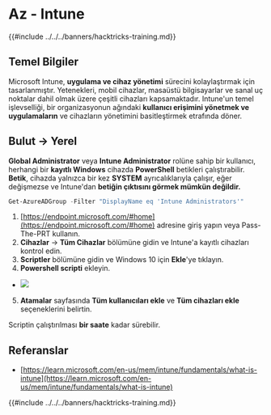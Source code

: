 # Az - Intune

{{#include ../../../banners/hacktricks-training.md}}

## Temel Bilgiler

Microsoft Intune, **uygulama ve cihaz yönetimi** sürecini kolaylaştırmak için tasarlanmıştır. Yetenekleri, mobil cihazlar, masaüstü bilgisayarlar ve sanal uç noktalar dahil olmak üzere çeşitli cihazları kapsamaktadır. Intune'un temel işlevselliği, bir organizasyonun ağındaki **kullanıcı erişimini yönetmek ve uygulamaların** ve cihazların yönetimini basitleştirmek etrafında döner.

## Bulut -> Yerel

**Global Administrator** veya **Intune Administrator** rolüne sahip bir kullanıcı, herhangi bir **kayıtlı Windows** cihazda **PowerShell** betikleri çalıştırabilir.\
**Betik**, cihazda yalnızca bir kez **SYSTEM** ayrıcalıklarıyla çalışır, eğer değişmezse ve Intune'dan **betiğin çıktısını görmek mümkün değildir.**
```powershell
Get-AzureADGroup -Filter "DisplayName eq 'Intune Administrators'"
```
1. [https://endpoint.microsoft.com/#home](https://endpoint.microsoft.com/#home) adresine giriş yapın veya Pass-The-PRT kullanın.
2. **Cihazlar** -> **Tüm Cihazlar** bölümüne gidin ve Intune'a kayıtlı cihazları kontrol edin.
3. **Scriptler** bölümüne gidin ve Windows 10 için **Ekle**'ye tıklayın.
4. **Powershell scripti** ekleyin.
- ![](<../../../images/image (264).png>)
5. **Atamalar** sayfasında **Tüm kullanıcıları ekle** ve **Tüm cihazları ekle** seçeneklerini belirtin.

Scriptin çalıştırılması **bir saate** kadar sürebilir.

## Referanslar

- [https://learn.microsoft.com/en-us/mem/intune/fundamentals/what-is-intune](https://learn.microsoft.com/en-us/mem/intune/fundamentals/what-is-intune)

{{#include ../../../banners/hacktricks-training.md}}

